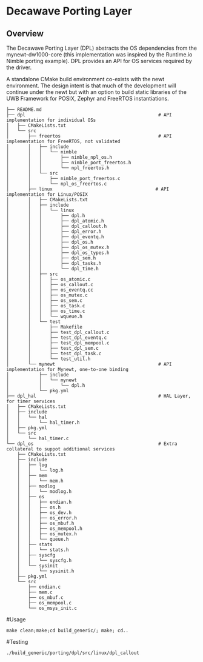 <!--
# Copyright (C) 2017-2018, Decawave Limited, All Rights Reserved
#
# Licensed to the Apache Software Foundation (ASF) under one
# or more contributor license agreements.  See the NOTICE file
# distributed with this work for additional information
# regarding copyright ownership.  The ASF licenses this file
# to you under the Apache License, Version 2.0 (the
# "License"); you may not use this file except in compliance
# with the License.  You may obtain a copy of the License at
#
# http://www.apache.org/licenses/LICENSE-2.0
#
# Unless required by applicable law or agreed to in writing,
# software distributed under the License is distributed on an
# "AS IS" BASIS, WITHOUT WARRANTIES OR CONDITIONS OF ANY
#  KIND, either express or implied.  See the License for the
# specific language governing permissions and limitations
# under the License.
#
-->

# Decawave Porting Layer

## Overview

The Decawave Porting Layer (DPL) abstracts the OS dependencies from the mynewt-dw1000-core (this implementation was inspired by the Runtime.io Nimble porting example). DPL provides an API for OS services required by the driver. 

A standalone CMake build environment co-exists with the newt environment. The design intent is that much of the development will continue under the newt but with an option to build static libraries of the UWB Framework for POSIX,  Zephyr and FreeRTOS instantiations.
```
├── README.md
├── dpl                                                 # API implementation for individual OSs 
│   ├── CMakeLists.txt
│   └── src
│       ├── freertos                                    # API implementation for FreeRTOS, not validated      
│       │   ├── include
│       │   │   └── nimble
│       │   │       ├── nimble_npl_os.h
│       │   │       ├── nimble_port_freertos.h
│       │   │       └── npl_freertos.h
│       │   └── src
│       │       ├── nimble_port_freertos.c
│       │       └── npl_os_freertos.c
│       ├── linux                                      # API implementation for Linux/POSIX
│       │   ├── CMakeLists.txt
│       │   ├── include
│       │   │   └── linux
│       │   │       ├── dpl.h
│       │   │       ├── dpl_atomic.h
│       │   │       ├── dpl_callout.h
│       │   │       ├── dpl_error.h
│       │   │       ├── dpl_eventq.h
│       │   │       ├── dpl_os.h
│       │   │       ├── dpl_os_mutex.h
│       │   │       ├── dpl_os_types.h
│       │   │       ├── dpl_sem.h
│       │   │       ├── dpl_tasks.h
│       │   │       └── dpl_time.h
│       │   ├── src
│       │   │   ├── os_atomic.c
│       │   │   ├── os_callout.c
│       │   │   ├── os_eventq.cc
│       │   │   ├── os_mutex.c
│       │   │   ├── os_sem.c
│       │   │   ├── os_task.c
│       │   │   ├── os_time.c
│       │   │   └── wqueue.h
│       │   └── test
│       │       ├── Makefile
│       │       ├── test_dpl_callout.c
│       │       ├── test_dpl_eventq.c
│       │       ├── test_dpl_mempool.c
│       │       ├── test_dpl_sem.c
│       │       ├── test_dpl_task.c
│       │       └── test_util.h
│       └── mynewt                                      # API implementation for Mynewt, one-to-one binding
│           ├── include
│           │   └── mynewt
│           │       └── dpl.h
│           └── pkg.yml
├── dpl_hal                                             # HAL Layer, for timer services
│   ├── CMakeLists.txt
│   ├── include
│   │   └── hal
│   │       └── hal_timer.h
│   ├── pkg.yml
│   └── src
│       └── hal_timer.c
└── dpl_os                                              # Extra collateral to suppot additional services
    ├── CMakeLists.txt
    ├── include
    │   ├── log
    │   │   └── log.h
    │   ├── mem
    │   │   └── mem.h
    │   ├── modlog
    │   │   └── modlog.h
    │   ├── os
    │   │   ├── endian.h
    │   │   ├── os.h
    │   │   ├── os_dev.h
    │   │   ├── os_error.h
    │   │   ├── os_mbuf.h
    │   │   ├── os_mempool.h
    │   │   ├── os_mutex.h
    │   │   └── queue.h
    │   ├── stats
    │   │   └── stats.h
    │   ├── syscfg
    │   │   └── syscfg.h
    │   └── sysinit
    │       └── sysinit.h
    ├── pkg.yml
    └── src
        ├── endian.c
        ├── mem.c
        ├── os_mbuf.c
        ├── os_mempool.c
        └── os_msys_init.c

```


#Usage 
```
make clean;make;cd build_generic/; make; cd..

```

#Testing
```
./build_generic/porting/dpl/src/linux/dpl_callout
```
